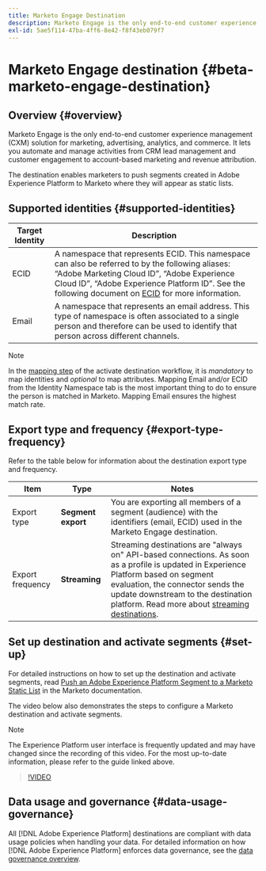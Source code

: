 ```yaml
---
title: Marketo Engage Destination
description: Marketo Engage is the only end-to-end customer experience management (CXM) solution for marketing, advertising, analytics, and commerce. It lets you automate and manage activities from CRM lead management and customer engagement to account-based marketing and revenue attribution.
exl-id: 5ae5f114-47ba-4ff6-8e42-f8f43eb079f7
---
```

# Marketo Engage destination {#beta-marketo-engage-destination}

## Overview {#overview}

Marketo Engage is the only end-to-end customer experience management (CXM) solution for marketing, advertising, analytics, and commerce. It lets you automate and manage activities from CRM lead management and customer engagement to account-based marketing and revenue attribution.

The destination enables marketers to push segments created in Adobe Experience Platform to Marketo where they will appear as static lists.

## Supported identities {#supported-identities}

|Target Identity|Description|
|---|---|
|ECID|A namespace that represents ECID. This namespace can also be referred to by the following aliases: “Adobe Marketing Cloud ID”, “Adobe Experience Cloud ID”, “Adobe Experience Platform ID”. See the following document on [ECID](/help/identity-service/ecid.md) for more information.|
|Email|A namespace that represents an email address. This type of namespace is often associated to a single person and therefore can be used to identify that person across different channels.|

>[!NOTE]
>
>In the [mapping step](/help/destinations/ui/activate-segment-streaming-destinations.md#mapping) of the activate destination workflow, it is *mandatory* to map identities and *optional* to map attributes. Mapping Email and/or ECID from the Identity Namespace tab is the most important thing to do to ensure the person is matched in Marketo. Mapping Email ensures the highest match rate.

## Export type and frequency {#export-type-frequency}

Refer to the table below for information about the destination export type and frequency.

Item | Type | Notes |
---------|----------|---------|
| Export type | **Segment export** | You are exporting all members of a segment (audience) with the identifiers (email, ECID) used in the Marketo Engage destination.|
| Export frequency | **Streaming** | Streaming destinations are "always on" API-based connections. As soon as a profile is updated in Experience Platform based on segment evaluation, the connector sends the update downstream to the destination platform. Read more about [streaming destinations](/help/destinations/destination-types.md#streaming-destinations).|

## Set up destination and activate segments {#set-up}

For detailed instructions on how to set up the destination and activate segments, read [Push an Adobe Experience Platform Segment to a Marketo Static List](https://experienceleague.adobe.com/docs/marketo/using/product-docs/core-marketo-concepts/smart-lists-and-static-lists/static-lists/push-an-adobe-experience-cloud-segment-to-a-marketo-static-list.html?lang=en) in the Marketo documentation.

The video below also demonstrates the steps to configure a Marketo destination and activate segments.

>[!NOTE]
>
>The Experience Platform user interface is frequently updated and may have changed since the recording of this video. For the most up-to-date information, please refer to the guide linked above.

>[!VIDEO](https://video.tv.adobe.com/v/338248?quality=12)

<!--

## Connect to the destination {#connect}

To connect to this destination, follow the steps described in the [destination configuration tutorial](../../ui/connect-destination.md).

-->

## Data usage and governance {#data-usage-governance}

All [!DNL Adobe Experience Platform] destinations are compliant with data usage policies when handling your data. For detailed information on how [!DNL Adobe Experience Platform] enforces data governance, see the [data governance overview](https://experienceleague.adobe.com/docs/experience-platform/data-governance/home.html).

<!--

## Activate segments to this destination {#activate}

See [Activate audience data to streaming segment export destinations](../../ui/activate-segment-streaming-destinations.md) for instructions on activating audience segments to this destination.

-->
